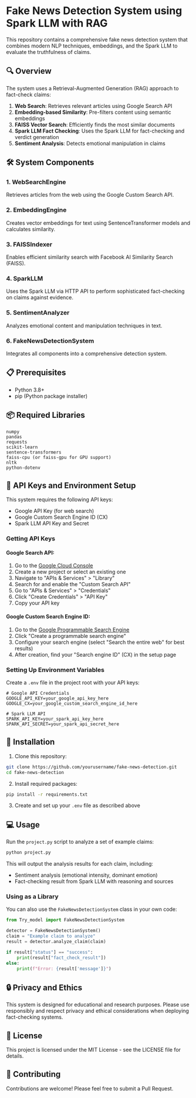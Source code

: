 # Fake News Detection System using Spark LLM with RAG

This repository contains a comprehensive fake news detection system that combines modern NLP techniques, embeddings, and the Spark LLM to evaluate the truthfulness of claims.

## 🔍 Overview

The system uses a Retrieval-Augmented Generation (RAG) approach to fact-check claims:

1. **Web Search**: Retrieves relevant articles using Google Search API
2. **Embedding-based Similarity**: Pre-filters content using semantic embeddings 
3. **FAISS Vector Search**: Efficiently finds the most similar documents
4. **Spark LLM Fact Checking**: Uses the Spark LLM for fact-checking and verdict generation
5. **Sentiment Analysis**: Detects emotional manipulation in claims

## 🛠️ System Components

### 1. WebSearchEngine
Retrieves articles from the web using the Google Custom Search API.

### 2. EmbeddingEngine 
Creates vector embeddings for text using SentenceTransformer models and calculates similarity.

### 3. FAISSIndexer
Enables efficient similarity search with Facebook AI Similarity Search (FAISS).

### 4. SparkLLM
Uses the Spark LLM via HTTP API to perform sophisticated fact-checking on claims against evidence.

### 5. SentimentAnalyzer
Analyzes emotional content and manipulation techniques in text.

### 6. FakeNewsDetectionSystem
Integrates all components into a comprehensive detection system.

## 📋 Prerequisites

- Python 3.8+  
- pip (Python package installer)

## 📦 Required Libraries

```
numpy 
pandas
requests
scikit-learn
sentence-transformers
faiss-cpu (or faiss-gpu for GPU support)
nltk
python-dotenv
```

## 🔑 API Keys and Environment Setup

This system requires the following API keys:
- Google API Key (for web search)
- Google Custom Search Engine ID (CX)  
- Spark LLM API Key and Secret

### Getting API Keys

#### Google Search API:
1. Go to the [Google Cloud Console](https://console.cloud.google.com/)
2. Create a new project or select an existing one
3. Navigate to "APIs & Services" > "Library"
4. Search for and enable the "Custom Search API"
5. Go to "APIs & Services" > "Credentials"  
6. Click "Create Credentials" > "API Key"
7. Copy your API key

#### Google Custom Search Engine ID:
1. Go to the [Google Programmable Search Engine](https://programmablesearchengine.google.com/)
2. Click "Create a programmable search engine"
3. Configure your search engine (select "Search the entire web" for best results)
4. After creation, find your "Search engine ID" (CX) in the setup page

### Setting Up Environment Variables

Create a `.env` file in the project root with your API keys:

```
# Google API Credentials
GOOGLE_API_KEY=your_google_api_key_here
GOOGLE_CX=your_google_custom_search_engine_id_here

# Spark LLM API 
SPARK_API_KEY=your_spark_api_key_here
SPARK_API_SECRET=your_spark_api_secret_here
```

## 🚀 Installation

1. Clone this repository:
```bash
git clone https://github.com/yourusername/fake-news-detection.git
cd fake-news-detection  
```

2. Install required packages:
```bash
pip install -r requirements.txt
```

3. Create and set up your `.env` file as described above

## 💻 Usage

Run the `project.py` script to analyze a set of example claims:

```bash 
python project.py
```

This will output the analysis results for each claim, including:
- Sentiment analysis (emotional intensity, dominant emotion)
- Fact-checking result from Spark LLM with reasoning and sources

### Using as a Library

You can also use the `FakeNewsDetectionSystem` class in your own code:

```python
from Try_model import FakeNewsDetectionSystem

detector = FakeNewsDetectionSystem()
claim = "Example claim to analyze"
result = detector.analyze_claim(claim)

if result["status"] == "success":
    print(result["fact_check_result"])
else:
    print(f"Error: {result['message']}")
```

## 🔒 Privacy and Ethics  

This system is designed for educational and research purposes. Please use responsibly and respect privacy and ethical considerations when deploying fact-checking systems.

## 📄 License

This project is licensed under the MIT License - see the LICENSE file for details.

## 🤝 Contributing

Contributions are welcome! Please feel free to submit a Pull Request.
